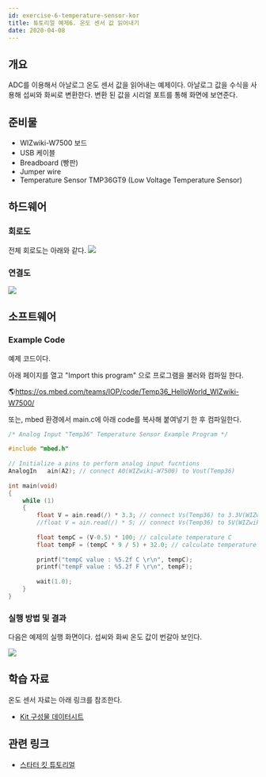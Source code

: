 ```yaml
---
id: exercise-6-temperature-sensor-kor
title: 튜토리얼 예제6. 온도 센서 값 읽어내기
date: 2020-04-08
---
```


## 개요

ADC를 이용해서 아날로그 온도 센서 값을 읽어내는 예제이다. 아날로그 값을 수식을 사용해 섭씨와 화씨로 변환한다. 변환 된 값을
시리얼 포트를 통해 화면에 보연준다.

## 준비물

  - WIZwiki-W7500 보드
  - USB 케이블
  - Breadboard (빵판)
  - Jumper wire
  - Temperature Sensor TMP36GT9 (Low Voltage Temperature Sensor)

## 하드웨어

### 회로도

전체 회로도는 아래와 같다.
![](https://d3cmhcsnvv7jc.cloudfront.net/docs/img/products/wizwiki_mbed_kit/kit_en/cds_sensor_schem.png)

### 연결도

![](https://d3cmhcsnvv7jc.cloudfront.net/docs/img/products/wizwiki_mbed_kit/kit_en/exam_cds_sensor.png)

## 소프트웨어

### Example Code

예제 코드이다.

아래 페이지를 열고 "Import this program" 으로 프로그램을 불러와 컴파일 한다.

🌎https://os.mbed.com/teams/IOP/code/Temp36_HelloWorld_WIZwiki-W7500/

또는, mbed 환경에서 main.c에 아래 code를 복사해 붙여넣기 한 후 컴파일한다.

``` c
/* Analog Input "Temp36" Temperature Sensor Example Program */
 
#include "mbed.h"
 
// Initialize a pins to perform analog input fucntions
AnalogIn   ain(A2); // connect A0(WIZwiki-W7500) to Vout(Temp36)
 
int main(void)
{
    while (1)
    {
        float V = ain.read(/) * 3.3; // connect Vs(Temp36) to 3.3V(WIZwiki-W7500) 
        //float V = ain.read(/) * 5; // connect Vs(Temp36) to 5V(WIZwiki-W7500)
        
        float tempC = (V-0.5) * 100; // calculate temperature C
        float tempF = (tempC * 9 / 5) + 32.0; // calculate temperature F
        
        printf("tempC value : %5.2f C \r\n", tempC);
        printf("tempF value : %5.2f F \r\n", tempF);
        
        wait(1.0);
    }
}
```


### 실행 방법 및 결과

다음은 예제의 실행 화면이다. 섭씨와 화씨 온도 값이 번갈아 보인다.

![](https://d3cmhcsnvv7jc.cloudfront.net/docs/img/products/wizwiki_mbed_kit/kit_en/temp_sensor_result.jpg)

## 학습 자료

온도 센서 자료는 아래 링크를 참조한다.


 * [Kit 구성물 데이터시트](/)  


## 관련 링크

  * [스타터 킷 튜토리얼](./Tutorial-Kor.md)
